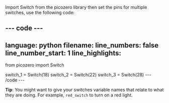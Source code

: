Import Switch from the picozero library then set the pins for multiple switches, use the following code:

--- code ---
---
language: python
filename: 
line_numbers: false
line_number_start: 1
line_highlights: 
---
from picozero import Switch

switch_1 = Switch(18)
switch_2 = Switch(22)
switch_3 = Switch(28)
--- /code ---

**Tip**: You might want to give your switches variable names that relate to what they are doing. For example, `red_switch` to turn on a red light.
